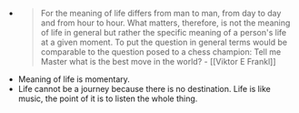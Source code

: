 - > For the meaning of life differs from man to man, from day to day and from hour to hour. What matters, therefore, is not the meaning of life in general but rather the specific meaning of a person's life at a given moment. To put the question in general terms would be comparable to the question posed to a chess champion: Tell me Master what is the best move in the world? - [[Viktor E Frankl]]
- Meaning of life is momentary.
- Life cannot be a journey because there is no destination. Life is like music, the point of it is to listen the whole thing.